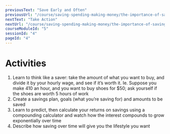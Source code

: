 ```yaml
---
previousText: "Save Early and Often"
previousUrl: "/course/saving-spending-making-money/the-importance-of-saving/save-early-and-often"
nextText: "Take Action"
nextUrl: "/course/saving-spending-making-money/the-importance-of-saving/discussion"
courseModuleId: "5"
sessionId: "4"
pageId: "4"
---
```



# Activities
1.	Learn to think like a saver: take the amount of what you want to buy, and divide it by your hourly wage, and see if it’s worth it. Ie. Suppose you make 410 an hour, and you want to buy shoes for $50; ask yourself if the shoes are worth 5 hours of work
2.	Create a savings plan, goals (what you’re saving for) and amounts to be saved
3.	Learn to predict, then calculate your returns on savings using a compounding calculator and watch how the interest compounds to grow exponentially over time
4.	Describe how saving over time will give you the lifestyle you want
